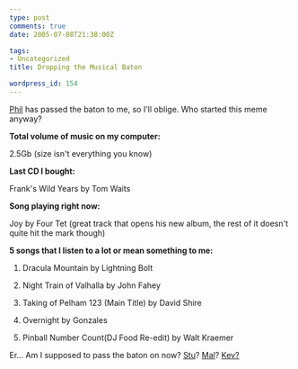 ```yaml
---
type: post
comments: true
date: 2005-07-08T21:38:00Z

tags:
- Uncategorized
title: Dropping the Musical Baton

wordpress_id: 154
---
```


[Phil](http://www.xlab.co.uk) has passed the baton to me, so I'll oblige. Who started this meme anyway?



	

**Total volume of music on my computer:**  

2.5Gb (size isn't everything you know)



	

**Last CD I bought:**  

Frank's Wild Years by Tom Waits



	

**Song playing right now:**  

Joy by Four Tet (great track that opens his new album, the rest of it doesn't quite hit the mark though)



	

**5 songs that I listen to a lot or mean something to me:**


	


	
  1. Dracula Mountain by Lightning Bolt

		
  2. Night Train of Valhalla by John Fahey

		
  3. Taking of Pelham 123 (Main Title) by David Shire

		
  4. Overnight by Gonzales

		
  5. Pinball Number Count(DJ Food Re-edit) by Walt Kraemer

	

	

Er… Am I supposed to pass the baton on now? [Stu](http://www.t-melt.com)? [Mal](http://www.malross.co.uk)? [Kev?](http://kev.trantor.org.uk)
